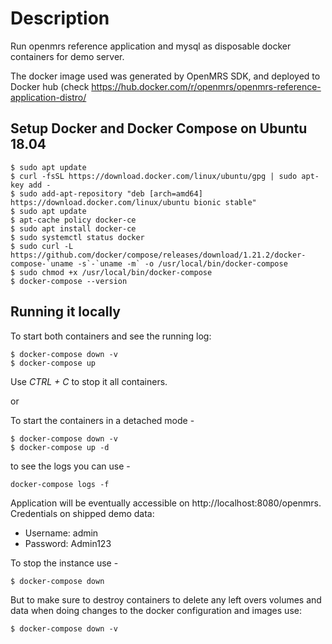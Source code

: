 # Description
Run openmrs reference application and mysql as disposable docker containers
for demo server.


The docker image used was generated by OpenMRS SDK, and deployed to Docker hub (check <https://hub.docker.com/r/openmrs/openmrs-reference-application-distro/>

## Setup Docker and Docker Compose on Ubuntu 18.04

```
$ sudo apt update
$ curl -fsSL https://download.docker.com/linux/ubuntu/gpg | sudo apt-key add -
$ sudo add-apt-repository "deb [arch=amd64] https://download.docker.com/linux/ubuntu bionic stable"
$ sudo apt update
$ apt-cache policy docker-ce
$ sudo apt install docker-ce
$ sudo systemctl status docker
$ sudo curl -L https://github.com/docker/compose/releases/download/1.21.2/docker-compose-`uname -s`-`uname -m` -o /usr/local/bin/docker-compose
$ sudo chmod +x /usr/local/bin/docker-compose
$ docker-compose --version
```

## Running it locally

To start both containers and see the running log:
```
$ docker-compose down -v
$ docker-compose up
```
Use _CTRL + C_ to stop it all containers. 

or 

To start the containers in a detached mode -

```
$ docker-compose down -v
$ docker-compose up -d 
```

to see the logs you can use -

```
docker-compose logs -f
```



Application will be eventually accessible on http://localhost:8080/openmrs.
Credentials on shipped demo data:
  - Username: admin
  - Password: Admin123

To stop the instance use -

```
$ docker-compose down
```

But to make sure to destroy containers to delete any left overs volumes and data when doing changes to the docker configuration and images use:

```
$ docker-compose down -v
```
